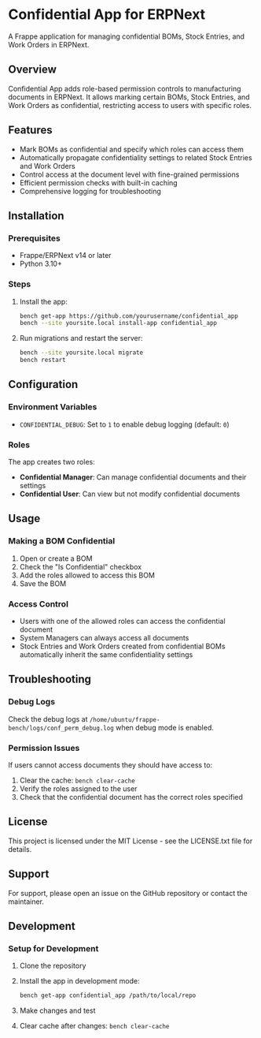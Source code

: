 # Confidential App for ERPNext

A Frappe application for managing confidential BOMs, Stock Entries, and Work Orders in ERPNext.

## Overview

Confidential App adds role-based permission controls to manufacturing documents in ERPNext. It allows marking certain BOMs, Stock Entries, and Work Orders as confidential, restricting access to users with specific roles.

## Features

- Mark BOMs as confidential and specify which roles can access them
- Automatically propagate confidentiality settings to related Stock Entries and Work Orders
- Control access at the document level with fine-grained permissions
- Efficient permission checks with built-in caching
- Comprehensive logging for troubleshooting

## Installation

### Prerequisites

- Frappe/ERPNext v14 or later
- Python 3.10+

### Steps

1. Install the app:
   ```bash
   bench get-app https://github.com/yourusername/confidential_app
   bench --site yoursite.local install-app confidential_app
   ```

2. Run migrations and restart the server:
   ```bash
   bench --site yoursite.local migrate
   bench restart
   ```

## Configuration

### Environment Variables

- `CONFIDENTIAL_DEBUG`: Set to `1` to enable debug logging (default: `0`)

### Roles

The app creates two roles:
- **Confidential Manager**: Can manage confidential documents and their settings
- **Confidential User**: Can view but not modify confidential documents

## Usage

### Making a BOM Confidential

1. Open or create a BOM
2. Check the "Is Confidential" checkbox
3. Add the roles allowed to access this BOM
4. Save the BOM

### Access Control

- Users with one of the allowed roles can access the confidential document
- System Managers can always access all documents
- Stock Entries and Work Orders created from confidential BOMs automatically inherit the same confidentiality settings

## Troubleshooting

### Debug Logs

Check the debug logs at `/home/ubuntu/frappe-bench/logs/conf_perm_debug.log` when debug mode is enabled.

### Permission Issues

If users cannot access documents they should have access to:
1. Clear the cache: `bench clear-cache`
2. Verify the roles assigned to the user
3. Check that the confidential document has the correct roles specified

## License

This project is licensed under the MIT License - see the LICENSE.txt file for details.

## Support

For support, please open an issue on the GitHub repository or contact the maintainer.

## Development

### Setup for Development

1. Clone the repository
2. Install the app in development mode:
   ```bash
   bench get-app confidential_app /path/to/local/repo
   ```

3. Make changes and test
4. Clear cache after changes: `bench clear-cache`